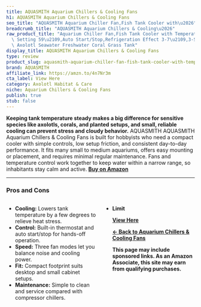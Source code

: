 ```yaml
---
title: AQUASMITH Aquarium Chillers & Cooling Fans
h1: AQUASMITH Aquarium Chillers & Cooling Fans
seo_title: "AQUASMITH Aquarium Chiller Fan,Fish Tank Cooler with\u2026"
breadcrumb_title: "AQUASMITH Aquarium Chillers & Cooling\u2026"
raw_product_title: "Aquarium Chiller Fan,Fish Tank Cooler with Temperature Control,Minimum\
  \ Setting 59\u2109,Auto Start/Stop,Refrigeration Effect 3-7\u2109,3-Speed Modes,for\
  \ Axolotl Seawater Freshwater Coral Grass Tank"
display_title: AQUASMITH Aquarium Chillers & Cooling Fans
type: review
product_slug: aquasmith-aquarium-chiller-fan-fish-tank-cooler-with-temperature-contro-0046b176
brand: AQUASMITH
affiliate_link: https://amzn.to/4n7Nr3m
cta_label: View Here
category: Axolotl Habitat & Care
niche: Aquarium Chillers & Cooling Fans
publish: true
stub: false
---
```


<div id="intro" class="full-width">
  <p><strong>Keeping tank temperature steady makes a big difference for sensitive species like axolotls, corals, and planted setups, and small, reliable cooling can prevent stress and cloudy behavior.</strong> AQUASMITH AQUASMITH Aquarium Chillers & Cooling Fans is built for hobbyists who need a compact cooler with simple controls, low setup friction, and consistent day-to-day performance. It fits many small to medium aquariums, offers easy mounting or placement, and requires minimal regular maintenance. Fans and temperature control work together to keep water within a narrow range, so inhabitants stay calm and active. <a href="https://amzn.to/4n7Nr3m" rel="nofollow sponsored noopener" target="_blank"><strong>Buy on Amazon</strong></a></p>
</div>

<hr />
<h3 id="pros-cons">Pros and Cons</h3>
<div class="pc-grid" style="display:grid;grid-template-columns:1fr 1fr;gap:16px;">
  <ul>
    <li><strong>Cooling:</strong> Lowers tank temperature by a few degrees to relieve heat stress.</li>
    <li><strong>Control:</strong> Built-in thermostat and auto start/stop for hands-off operation.</li>
    <li><strong>Speed:</strong> Three fan modes let you balance noise and cooling power.</li>
    <li><strong>Fit:</strong> Compact footprint suits desktop and small cabinet setups.</li>
    <li><strong>Maintenance:</strong> Simple to clean and service compared with compressor chillers.</li>
  </ul>
  <ul>
    <li><strong>Limit
<p><a class="btn" href="https://amzn.to/4n7Nr3m" target="_blank" rel="nofollow sponsored noopener">View Here</a></p>
<p><a href="/roundups/axolotl-habitat-care/aquarium-chillers-cooling-fans/">← Back to Aquarium Chillers & Cooling Fans</a></p>
<aside class="disclosure">This page may include sponsored links. As an Amazon Associate, this site may earn from qualifying purchases.</aside>
